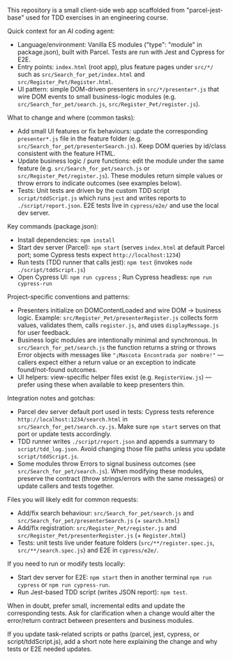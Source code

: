 This repository is a small client-side web app scaffolded from "parcel-jest-base" used for TDD exercises in an engineering course.

Quick context for an AI coding agent:

- Language/environment: Vanilla ES modules ("type": "module" in package.json), built with Parcel. Tests are run with Jest and Cypress for E2E.
- Entry points: `index.html` (root app), plus feature pages under `src/*/` such as `src/Search_for_pet/index.html` and `src/Register_Pet/Register.html`.
- UI pattern: simple DOM-driven presenters in `src/*/presenter*.js` that wire DOM events to small business-logic modules (e.g. `src/Search_for_pet/search.js`, `src/Register_Pet/register.js`).

What to change and where (common tasks):

- Add small UI features or fix behaviours: update the corresponding `presenter*.js` file in the feature folder (e.g. `src/Search_for_pet/presenterSearch.js`). Keep DOM queries by id/class consistent with the feature HTML.
- Update business logic / pure functions: edit the module under the same feature (e.g. `src/Search_for_pet/search.js` or `src/Register_Pet/register.js`). These modules return simple values or throw errors to indicate outcomes (see examples below).
- Tests: Unit tests are driven by the custom TDD script `script/tddScript.js` which runs `jest` and writes reports to `./script/report.json`. E2E tests live in `cypress/e2e/` and use the local dev server.

Key commands (package.json):

- Install dependencies: `npm install`
- Start dev server (Parcel): `npm start` (serves `index.html` at default Parcel port; some Cypress tests expect `http://localhost:1234`)
- Run tests (TDD runner that calls jest): `npm test` (invokes `node ./script/tddScript.js`)
- Open Cypress UI: `npm run cypress` ; Run Cypress headless: `npm run cypress-run`

Project-specific conventions and patterns:

- Presenters initialize on DOMContentLoaded and wire DOM -> business logic. Example: `src/Register_Pet/presenterRegister.js` collects form values, validates them, calls `register.js`, and uses `displayMessage.js` for user feedback.
- Business logic modules are intentionally minimal and synchronous. In `src/Search_for_pet/search.js` the function returns a string or throws Error objects with messages like `"¡Mascota Encontrada por nombre!"` — callers expect either a return value or an exception to indicate found/not-found outcomes.
- UI helpers: view-specific helper files exist (e.g. `RegisterView.js`) — prefer using these when available to keep presenters thin.

Integration notes and gotchas:

- Parcel dev server default port used in tests: Cypress tests reference `http://localhost:1234/search.html` in `src/Search_for_pet/search.cy.js`. Make sure `npm start` serves on that port or update tests accordingly.
- TDD runner writes `./script/report.json` and appends a summary to `script/tdd_log.json`. Avoid changing those file paths unless you update `script/tddScript.js`.
- Some modules throw Errors to signal business outcomes (see `src/Search_for_pet/search.js`). When modifying these modules, preserve the contract (throw strings/errors with the same messages) or update callers and tests together.

Files you will likely edit for common requests:

- Add/fix search behaviour: `src/Search_for_pet/search.js` and `src/Search_for_pet/presenterSearch.js` (+ `search.html`)
- Add/fix registration: `src/Register_Pet/register.js` and `src/Register_Pet/presenterRegister.js` (+ `Register.html`)
- Tests: unit tests live under feature folders (`src/**/register.spec.js`, `src/**/search.spec.js`) and E2E in `cypress/e2e/`.

If you need to run or modify tests locally:

- Start dev server for E2E: `npm start` then in another terminal `npm run cypress` or `npm run cypress-run`.
- Run Jest-based TDD script (writes JSON report): `npm test`.

When in doubt, prefer small, incremental edits and update the corresponding tests. Ask for clarification when a change would alter the error/return contract between presenters and business modules.

If you update task-related scripts or paths (parcel, jest, cypress, or script/tddScript.js), add a short note here explaining the change and why tests or E2E needed updates.
